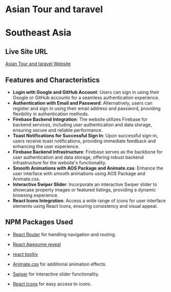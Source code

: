 # Asian Tour and taravel

#  Southeast Asia

## Live Site URL

[Asian Tour and taravel Website](https://asian-tour-and-travels.web.app/)

## Features and Characteristics

- **Login with Google and GitHub Account**: Users can sign in using their Google or GitHub accounts for a seamless authentication experience.
- **Authentication with Email and Password**: Alternatively, users can register and sign in using their email address and password, providing flexibility in authentication methods.
- **Firebase Backend Integration**: The website utilizes Firebase for backend services, including user authentication and data storage, ensuring secure and reliable performance.
- **Toast Notifications for Successful Sign In**: Upon successful sign-in, users receive toast notifications, providing immediate feedback and enhancing the user experience.
- **Firebase Backend Infrastructure**: Firebase serves as the backbone for user authentication and data storage, offering robust backend infrastructure for the website's functionality.
- **Smooth Animations with AOS Package and Animate.css**: Enhance the user interface with smooth animations using AOS Package and Animate.css.
- **Interactive Swiper Slider**: Incorporate an interactive Swiper slider to showcase property images or featured listings, providing a dynamic browsing experience.
- **React Icons Integration**: Access a wide range of icons for user interface elements using React Icons, ensuring consistency and visual appeal.

## NPM Packages Used

- [React Router](https://www.npmjs.com/package/react-router) for handling navigation and routing.
- [React Awesome reveal](https://www.npmjs.com/package/react-awesome-reveal#quick-start)
- [react tooltiv ](https://www.npmjs.com/package/react-tooltip)

- [Animate.css](https://www.npmjs.com/package/animate.css) for additional animation effects.
- [Swiper](https://www.npmjs.com/package/swiper) for interactive slider functionality.
- [React Icons](https://www.npmjs.com/package/react-icons) for easy access to icons.